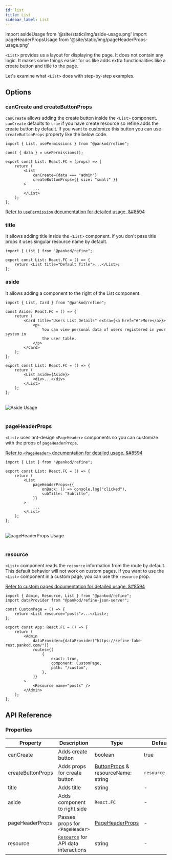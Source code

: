 ```yaml
---
id: list
title: List
sidebar_label: List
---
```


import asideUsage from '@site/static/img/aside-usage.png'
import pageHeaderPropsUsage from '@site/static/img/pageHeaderProps-usage.png'

`<List>` provides us a layout for displaying the page. It does not contain any logic. It makes some things easier for us like adds extra functionalities like a create button and title to the page.

Let's examine what `<List>` does with step-by-step examples.

## Options

### canCreate and createButtonProps

`canCreate` allows adding the create button inside the `<List>` component. `canCreate` defaults to `true` if you have create resource so refine adds the create button by default. If you want to customize this button you can use `createButtonProps` property like the below code.

```tsx
import { List, usePermissions } from "@pankod/refine";

const { data } = usePermissions();

export const List: React.FC = (props) => {
    return (
        <List
            canCreate={data === "admin"}
            createButtonProps={{ size: "small" }}
        >
            ...
        </List>
    );
};
```

[Refer to `usePermission` documentation for detailed usage. &#8594](#)

### title

It allows adding title inside the `<List>` component. if you don't pass title props it uses singular resource name by default.

```tsx
import { List } from "@pankod/refine";

export const List: React.FC = () => {
    return <List title="Default Title">...</List>;
};
```

### aside

It allows adding a component to the right of the List component.

```tsx
import { List, Card } from "@pankod/refine";

const Aside: React.FC = () => {
    return (
        <Card title="Users List Details" extra={<a href="#">More</a>}>
            <p>
                You can view personal data of users registered in your system in
                the user table.
            </p>
        </Card>
    );
};

export const List: React.FC = () => {
    return (
        <List aside={Aside}>
            <div>...</div>
        </List>
    );
};
```

<br/>
<div>
    <img src={asideUsage} alt="Aside Usage"/>
</div>
<br/>

### pageHeaderProps

`<List>` uses ant-design `<PageHeader>` components so you can customize with the props of `pageHeaderProps`.

[Refer to `<PageHeader>` documentation for detailed usage. &#8594](https://ant.design/components/page-header/#API)

```tsx
import { List } from "@pankod/refine";

export const List: React.FC = () => {
    return (
        <List
            pageHeaderProps={{
                onBack: () => console.log("clicked"),
                subTitle: "Subtitle",
            }}
        >
            ...
        </List>
    );
};
```

<br/>
<div>
    <img src={pageHeaderPropsUsage} alt="pageHeaderProps Usage"/>
</div>
<br/>

### resource

`<List>` component reads the `resource` information from the route by default. This default behavior will not work on custom pages. If you want to use the `<List>` component in a custom page, you can use the `resource` prop.

[Refer to custom pages documentation for detailed usage. &#8594](#)

```tsx
import { Admin, Resource, List } from "@pankod/refine";
import dataProvider from "@pankod/refine-json-server";

const CustomPage = () => {
    return <List resource="posts">...</List>;
};

export const App: React.FC = () => {
    return (
        <Admin
            dataProvider={dataProvider("https://refine-fake-rest.pankod.com/")}
            routes={[
                {
                    exact: true,
                    component: CustomPage,
                    path: "/custom",
                },
            ]}
        >
            <Resource name="posts" />
        </Admin>
    );
};
```

## API Reference

### Properties

| Property          | Description                               | Type                                                                             | Default         |
| ----------------- | ----------------------------------------- | -------------------------------------------------------------------------------- | --------------- |
| canCreate         | Adds create button                        | boolean                                                                          | true            |
| createButtonProps | Adds props for create button              | [ButtonProps](#https://ant.design/components/button/#API) & resourceName: string | `resource.name` |
| title             | Adds title                                | string                                                                           | -               |
| aside             | Adds component to right side              | `React.FC`                                                                       | -               |
| pageHeaderProps   | Passes props for `<PageHeader>`           | [PageHeaderProps](#https://ant.design/components/page-header/#API)               | -               |
| resource          | [`Resource`](#) for API data interactions | string                                                                           | -               |
